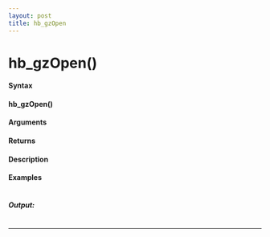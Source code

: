 ```yaml
---
layout: post
title: hb_gzOpen
---
```


# hb_gzOpen()


#### Syntax

#### hb_gzOpen()

#### Arguments

#### Returns

#### Description

#### Examples

```

```

##### Output:

```

```

---